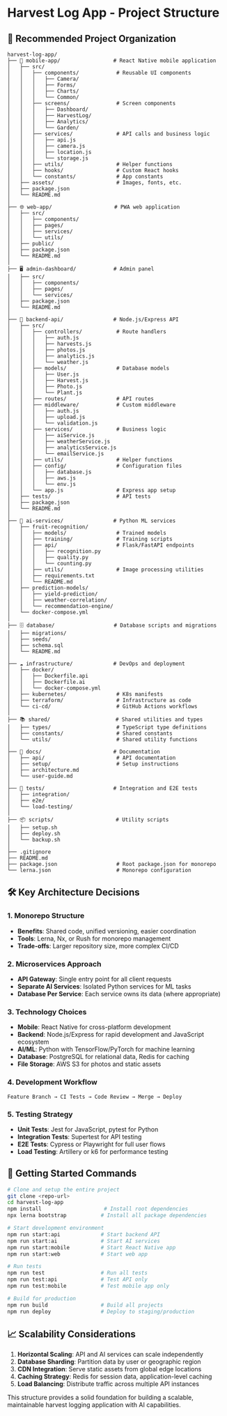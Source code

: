 # Harvest Log App - Project Structure

## 📁 Recommended Project Organization

```
harvest-log-app/
├── 📱 mobile-app/                 # React Native mobile application
│   ├── src/
│   │   ├── components/            # Reusable UI components
│   │   │   ├── Camera/
│   │   │   ├── Forms/
│   │   │   ├── Charts/
│   │   │   └── Common/
│   │   ├── screens/               # Screen components
│   │   │   ├── Dashboard/
│   │   │   ├── HarvestLog/
│   │   │   ├── Analytics/
│   │   │   └── Garden/
│   │   ├── services/              # API calls and business logic
│   │   │   ├── api.js
│   │   │   ├── camera.js
│   │   │   ├── location.js
│   │   │   └── storage.js
│   │   ├── utils/                 # Helper functions
│   │   ├── hooks/                 # Custom React hooks
│   │   └── constants/             # App constants
│   ├── assets/                    # Images, fonts, etc.
│   ├── package.json
│   └── README.md
│
├── 🌐 web-app/                    # PWA web application
│   ├── src/
│   │   ├── components/
│   │   ├── pages/
│   │   ├── services/
│   │   └── utils/
│   ├── public/
│   ├── package.json
│   └── README.md
│
├── 🖥️ admin-dashboard/            # Admin panel
│   ├── src/
│   │   ├── components/
│   │   ├── pages/
│   │   └── services/
│   ├── package.json
│   └── README.md
│
├── 🔧 backend-api/                # Node.js/Express API
│   ├── src/
│   │   ├── controllers/           # Route handlers
│   │   │   ├── auth.js
│   │   │   ├── harvests.js
│   │   │   ├── photos.js
│   │   │   ├── analytics.js
│   │   │   └── weather.js
│   │   ├── models/                # Database models
│   │   │   ├── User.js
│   │   │   ├── Harvest.js
│   │   │   ├── Photo.js
│   │   │   └── Plant.js
│   │   ├── routes/                # API routes
│   │   ├── middleware/            # Custom middleware
│   │   │   ├── auth.js
│   │   │   ├── upload.js
│   │   │   └── validation.js
│   │   ├── services/              # Business logic
│   │   │   ├── aiService.js
│   │   │   ├── weatherService.js
│   │   │   ├── analyticsService.js
│   │   │   └── emailService.js
│   │   ├── utils/                 # Helper functions
│   │   ├── config/                # Configuration files
│   │   │   ├── database.js
│   │   │   ├── aws.js
│   │   │   └── env.js
│   │   └── app.js                 # Express app setup
│   ├── tests/                     # API tests
│   ├── package.json
│   └── README.md
│
├── 🤖 ai-services/                # Python ML services
│   ├── fruit-recognition/
│   │   ├── models/                # Trained models
│   │   ├── training/              # Training scripts
│   │   ├── api/                   # Flask/FastAPI endpoints
│   │   │   ├── recognition.py
│   │   │   ├── quality.py
│   │   │   └── counting.py
│   │   ├── utils/                 # Image processing utilities
│   │   ├── requirements.txt
│   │   └── README.md
│   ├── prediction-models/
│   │   ├── yield-prediction/
│   │   ├── weather-correlation/
│   │   └── recommendation-engine/
│   └── docker-compose.yml
│
├── 🗄️ database/                   # Database scripts and migrations
│   ├── migrations/
│   ├── seeds/
│   ├── schema.sql
│   └── README.md
│
├── ☁️ infrastructure/             # DevOps and deployment
│   ├── docker/
│   │   ├── Dockerfile.api
│   │   ├── Dockerfile.ai
│   │   └── docker-compose.yml
│   ├── kubernetes/                # K8s manifests
│   ├── terraform/                 # Infrastructure as code
│   └── ci-cd/                     # GitHub Actions workflows
│
├── 📚 shared/                     # Shared utilities and types
│   ├── types/                     # TypeScript type definitions
│   ├── constants/                 # Shared constants
│   └── utils/                     # Shared utility functions
│
├── 📖 docs/                       # Documentation
│   ├── api/                       # API documentation
│   ├── setup/                     # Setup instructions
│   ├── architecture.md
│   └── user-guide.md
│
├── 🧪 tests/                      # Integration and E2E tests
│   ├── integration/
│   ├── e2e/
│   └── load-testing/
│
├── 📦 scripts/                    # Utility scripts
│   ├── setup.sh
│   ├── deploy.sh
│   └── backup.sh
│
├── .gitignore
├── README.md
├── package.json                   # Root package.json for monorepo
└── lerna.json                     # Monorepo configuration
```

## 🛠 Key Architecture Decisions

### 1. Monorepo Structure
- **Benefits**: Shared code, unified versioning, easier coordination
- **Tools**: Lerna, Nx, or Rush for monorepo management
- **Trade-offs**: Larger repository size, more complex CI/CD

### 2. Microservices Approach
- **API Gateway**: Single entry point for all client requests
- **Separate AI Services**: Isolated Python services for ML tasks
- **Database Per Service**: Each service owns its data (where appropriate)

### 3. Technology Choices
- **Mobile**: React Native for cross-platform development
- **Backend**: Node.js/Express for rapid development and JavaScript ecosystem
- **AI/ML**: Python with TensorFlow/PyTorch for machine learning
- **Database**: PostgreSQL for relational data, Redis for caching
- **File Storage**: AWS S3 for photos and static assets

### 4. Development Workflow
```
Feature Branch → CI Tests → Code Review → Merge → Deploy
```

### 5. Testing Strategy
- **Unit Tests**: Jest for JavaScript, pytest for Python
- **Integration Tests**: Supertest for API testing
- **E2E Tests**: Cypress or Playwright for full user flows
- **Load Testing**: Artillery or k6 for performance testing

## 🚀 Getting Started Commands

```bash
# Clone and setup the entire project
git clone <repo-url>
cd harvest-log-app
npm install                    # Install root dependencies
npx lerna bootstrap           # Install all package dependencies

# Start development environment
npm run start:api             # Start backend API
npm run start:ai              # Start AI services
npm run start:mobile          # Start React Native app
npm run start:web             # Start web app

# Run tests
npm run test                  # Run all tests
npm run test:api              # Test API only
npm run test:mobile           # Test mobile app only

# Build for production
npm run build                 # Build all projects
npm run deploy                # Deploy to staging/production
```

## 📈 Scalability Considerations

1. **Horizontal Scaling**: API and AI services can scale independently
2. **Database Sharding**: Partition data by user or geographic region
3. **CDN Integration**: Serve static assets from global edge locations
4. **Caching Strategy**: Redis for session data, application-level caching
5. **Load Balancing**: Distribute traffic across multiple API instances

This structure provides a solid foundation for building a scalable, maintainable harvest logging application with AI capabilities. 